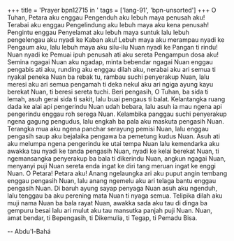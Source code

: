+++
title = 'Prayer bpn12715 in '
tags = ['lang-91', 'bpn-unsorted']
+++
O Tuhan, Petara aku enggau Pengenduh aku lebuh maya penusah	aku!	Terabai	aku	enggau	Pengelindung	aku lebuh	maya	aku	kena	penusah!	Pengintu	enggau Penyelamat	aku	lebuh	maya	suntuk	lalu	lebuh pengelengau aku nyadi ke Kaban aku! Lebuh maya aku merampau nyadi ke Pengaum aku, lalu lebuh maya aku silu-ilu Nuan nyadi ke Pangan ti rindu! Nuan nyadi ke Pemuai ipuh penusah ati aku sereta Pengampun dosa aku!
Semina ngagai Nuan aku ngadap, minta bebendar ngagai Nuan enggau pengabis ati aku, runding aku enggau dilah aku, nerabai aku ari semua ti nyakal peneka Nuan ba rebak tu, rambau suchi penyerakup Nuan, lalu meresi aku ari semua pengamah ti deka nekul aku ari ngiga ayung kayu berekat Nuan, ti beresi sereta tuchi.
Beri pengasih, O Tuhan, ba sida ti lemah, asuh gerai sida ti sakit, lalu buai pengaus ti balat.
Kelantangka ruang dada ke alai api pengerindu Nuan udah bebara, lalu asuh ia mau ngena api pengerindu enggau roh serega Nuan.
Kelambika panggau suchi penyerakup ngena gagung pengudus, lalu engkah ba pala aku maskuta pengasih Nuan.
Terangka mua aku ngena panchar serayung pemisi Nuan, lalu enggau pengasih saup aku bejalaika pengawa ba pemetung kudus Nuan.
Asuh ati aku melumpa ngena pengerindu ke utai tempa Nuan lalu kemendarka aku awakka tau nyadi ke tanda pengasih Nuan, nyadi ke kelai berekat Nuan, ti ngemansangka penyerakup ba bala ti dikerindu Nuan, angkun ngagai Nuan, menyanyi puji Nuan sereta enda ingat ke diri tang meruan ingat ke enggi Nuan.
O Petara! Petara aku! Anang ngelaungka ari aku puput angin tembang enggau pengasih Nuan, lalu anang ngemelu aku ari telaga bantu enggau pengasih Nuan.
Di baruh ayung sayap penyaga Nuan asuh aku ngenduh, lalu tenggau ba aku perening mata Nuan ti nyaga semua.
Telipika dilah aku muji nama Nuan ba bala rayat Nuan, awakka sada aku tau di dinga ba gempuru besai lalu ari mulut aku tau mansutka panjah puji Nuan.
Nuan, amat bendar, ti Bepengasih, ti Dikemulia, ti Tegap, ti Pemadu Bisa.

-- Abdu'l-Bahá
